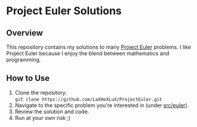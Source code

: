 # Project Euler Solutions

## Overview
This repository contains my solutions to many [Project Euler](https://projecteuler.net/) problems. I like Project Euler because I enjoy the blend between mathematics and programming.

## How to Use
1. Clone the repository:  
``git clone https://github.com/LaXHeXLuX/ProjectEuler.git``
2. Navigate to the specific problem you're interested in (under [src/euler](src/euler)).
3. Review the solution and code.
4. Run at your own risk ;)
